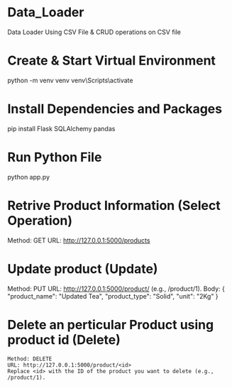# Data_Loader
Data Loader Using CSV File &amp; CRUD operations on CSV file

# Create & Start Virtual Environment
  python -m venv venv
  venv\Scripts\activate

# Install Dependencies and Packages
  pip install Flask SQLAlchemy pandas

# Run Python File
  python app.py

# Retrive Product Information (Select Operation)
   Method: GET
   URL: http://127.0.0.1:5000/products

# Update product  (Update)
  Method: PUT
  URL: http://127.0.0.1:5000/product/<id>
  		  (e.g., /product/1).
  Body:
    {
      "product_name": "Updated Tea",
      "product_type": "Solid",
      "unit": "2Kg"
    }  
# Delete an perticular Product using product id (Delete)
    Method: DELETE
    URL: http://127.0.0.1:5000/product/<id>
    Replace <id> with the ID of the product you want to delete (e.g., /product/1).
